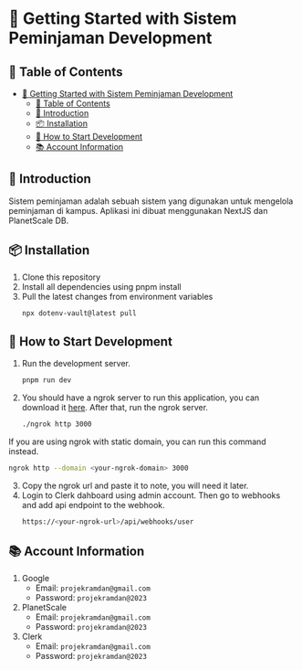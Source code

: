 # 🚀 Getting Started with Sistem Peminjaman Development

## 📖 Table of Contents

- [🚀 Getting Started with Sistem Peminjaman Development](#-getting-started-with-sistem-peminjaman-development)
  - [📖 Table of Contents](#-table-of-contents)
  - [📝 Introduction](#-introduction)
  - [📦 Installation](#-installation)
  - [🧩 How to Start Development](#-how-to-start-development)
  - [📚 Account Information](#-account-information)

## 📝 Introduction

Sistem peminjaman adalah sebuah sistem yang digunakan untuk mengelola peminjaman di kampus. Aplikasi ini dibuat menggunakan NextJS dan PlanetScale DB.

## 📦 Installation

1. Clone this repository
2. Install all dependencies using pnpm install
3. Pull the latest changes from environment variables
   ```bash
   npx dotenv-vault@latest pull
   ```

## 🧩 How to Start Development

1. Run the development server.
   ```bash
   pnpm run dev
   ```
2. You should have a ngrok server to run this application, you can download it [here](https://ngrok.com/download). After that, run the ngrok server.

   ```bash
   ./ngrok http 3000
   ```

If you are using ngrok with static domain, you can run this command instead.

```bash
ngrok http --domain <your-ngrok-domain> 3000
```

3. Copy the ngrok url and paste it to note, you will need it later.
4. Login to Clerk dahboard using admin account. Then go to webhooks and add api endpoint to the webhook.
   ```bash
   https://<your-ngrok-url>/api/webhooks/user
   ```

## 📚 Account Information

1. Google
   - Email: `projekramdan@gmail.com`
   - Password: `projekramdan@2023`
2. PlanetScale
   - Email: `projekramdan@gmail.com`
   - Password: `projekramdan@2023`
3. Clerk
   - Email: `projekramdan@gmail.com`
   - Password: `projekramdan@2023`
